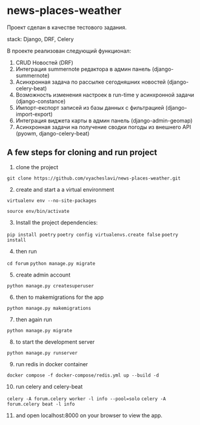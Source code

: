 # news-places-weather

Проект сделан в качестве тестового задания.

stack:
Django, DRF, Celery

В проекте реализован следующий функционал:
1) CRUD Новостей (DRF)
2) Интеграция summernote редактора в админ панель (django-summernote)
3) Асинхронная задача по рассылке сегодняшних новостей (django-celery-beat)
4) Возможность изменения настроек в run-time у асинхронной задачи (django-constance)
5) Импорт-експорт записей из базы данных с фильтрацией (django-import-export)
6) Интеграция виджета карты в админ панель (django-admin-geomap)
7) Асинхронная задачи на получение сводки погоды из внешнего API (pyowm, django-celery-beat)


## A few steps for cloning and run project

1) clone the project

`git clone https://github.com/vyacheslavi/news-places-weather.git`

2) create and start a a virtual environment

`virtualenv env --no-site-packages`

`source env/bin/activate`

3) Install the project dependencies:

`pip install poetry`
`poetry config virtualenvs.create false`
`poetry install`

4) then run

`cd forum`
`python manage.py migrate`

5) create admin account

`python manage.py createsuperuser`

6) then to makemigrations for the app

`python manage.py makemigrations`

7) then again run

`python manage.py migrate`

8) to start the development server

`python manage.py runserver`

9) run redis in docker container

`docker compose -f docker-compose/redis.yml up --build -d`

10) run celery and celery-beat

`celery -A forum.celery worker -l info --pool=solo`
`celery -A forum.celery beat -l info`

11) and open localhost:8000 on your browser to view the app.
